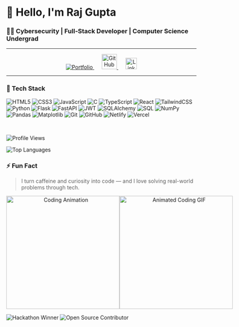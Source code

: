 # 👋 Hello, I'm Raj Gupta

### 👨‍💻 Cybersecurity | Full-Stack Developer | Computer Science Undergrad

---

<p align="center">
  <a href="https://raj9229.github.io/Portfolio/">
    <img src="https://img.shields.io/badge/Portfolio-121212?style=for-the-badge&logo=firefox&logoColor=white" alt="Portfolio" />
  </a>
  &nbsp;&nbsp;&nbsp;&nbsp;
  <a href="https://github.com/Raj9229">
  <img src="https://skillicons.dev/icons?i=github" width="40" alt="GitHub" />
</a>
  &nbsp;&nbsp;&nbsp;&nbsp;
  <a href="https://www.linkedin.com/in/raj-gupta-4bbab7289/">
    <img src="https://cdn.jsdelivr.net/gh/devicons/devicon/icons/linkedin/linkedin-original.svg" width="30" alt="LinkedIn" />
  </a>
</p>



---

### 🧰 Tech Stack

![HTML5](https://img.shields.io/badge/HTML5-E34F26?style=for-the-badge&logo=html5&logoColor=white)
![CSS3](https://img.shields.io/badge/CSS3-1572B6?style=for-the-badge&logo=css3&logoColor=white)
![JavaScript](https://img.shields.io/badge/JavaScript-F7DF1E?style=for-the-badge&logo=javascript&logoColor=black)
![C](https://img.shields.io/badge/C-00599C?style=for-the-badge&logo=c&logoColor=white)
![TypeScript](https://img.shields.io/badge/TypeScript-007ACC?style=for-the-badge&logo=typescript&logoColor=white)
![React](https://img.shields.io/badge/React-20232A?style=for-the-badge&logo=react&logoColor=61DAFB)
![TailwindCSS](https://img.shields.io/badge/TailwindCSS-06B6D4?style=for-the-badge&logo=tailwind-css&logoColor=white)
![Python](https://img.shields.io/badge/Python-3776AB?style=for-the-badge&logo=python&logoColor=white)
![Flask](https://img.shields.io/badge/Flask-000000?style=for-the-badge&logo=flask&logoColor=white)
![FastAPI](https://img.shields.io/badge/FastAPI-005571?style=for-the-badge&logo=fastapi&logoColor=white)
![JWT](https://img.shields.io/badge/JWT-000000?style=for-the-badge&logo=jsonwebtokens&logoColor=white)
![SQLAlchemy](https://img.shields.io/badge/SQLAlchemy-FF2222?style=for-the-badge&logo=sqlalchemy&logoColor=white)
![SQL](https://img.shields.io/badge/SQL-4479A1?style=for-the-badge&logo=mysql&logoColor=white)
![NumPy](https://img.shields.io/badge/NumPy-013243?style=for-the-badge&logo=numpy&logoColor=white)
![Pandas](https://img.shields.io/badge/Pandas-150458?style=for-the-badge&logo=pandas&logoColor=white)
![Matplotlib](https://img.shields.io/badge/Matplotlib-11557C?style=for-the-badge&logo=plotly&logoColor=white)
![Git](https://img.shields.io/badge/Git-F05032?style=for-the-badge&logo=git&logoColor=white)
![GitHub](https://img.shields.io/badge/GitHub-181717?style=for-the-badge&logo=github&logoColor=white)
![Netlify](https://img.shields.io/badge/Netlify-00C7B7?style=for-the-badge&logo=netlify&logoColor=white)
![Vercel](https://img.shields.io/badge/Vercel-000000?style=for-the-badge&logo=vercel&logoColor=white)

<br>
<div>
  
![Profile Views](https://komarev.com/ghpvc/?username=Raj9229&color=blue)

</div>

![Top Languages](https://github-readme-stats.vercel.app/api/top-langs/?username=Raj9229&layout=compact&theme=tokyonight)




### ⚡ Fun Fact
> I turn caffeine and curiosity into code — and I love solving real-world problems through tech.

<div align="center" style="display: flex; justify-content: space-evenly; ">
  <img src="https://user-images.githubusercontent.com/74038190/216644497-1951db19-8f3d-4e44-ac08-8e9d7e0d94a7.gif" width="300" alt="Coding Animation" />
  <img src="https://user-images.githubusercontent.com/74038190/225813708-98b745f2-7d22-48cf-9150-083f1b00d6c9.gif" width="300" alt="Animated Coding GIF" />
</div>

![Hackathon Winner](https://img.shields.io/badge/Hackathon%20Winner-2024-blue?style=flat-square&logo=github)
![Open Source Contributor](https://img.shields.io/badge/Open%20Source-Contributor-green?style=flat-square&logo=github)


